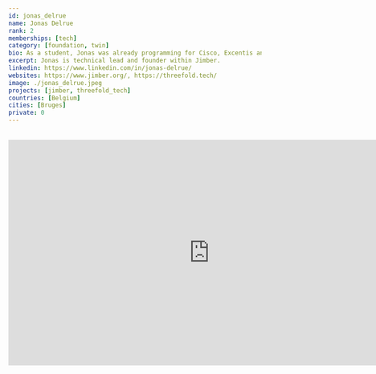 ```yaml
---
id: jonas_delrue
name: Jonas Delrue
rank: 2
memberships: [tech]
category: [foundation, twin]
bio: As a student, Jonas was already programming for Cisco, Excentis and other IT firms. During his professional career, Jonas had various positions from developer over team leader to CTO of Artilium, leading a team of 40 developers and testers. Right now Jonas is technical lead and founder within Jimber.
excerpt: Jonas is technical lead and founder within Jimber.
linkedin: https://www.linkedin.com/in/jonas-delrue/
websites: https://www.jimber.org/, https://threefold.tech/
image: ./jonas_delrue.jpeg
projects: [jimber, threefold_tech]
countries: [Belgium]
cities: [Bruges]
private: 0
---
```


<BR>
<div class="aspect-w-16 aspect-h-9">
<iframe src="https://player.vimeo.com/video/413268925" width="800" height="450" frameborder="0" allow="autoplay; fullscreen" allowfullscreen></iframe>
</div>
<BR>
